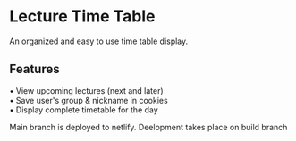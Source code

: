 # Lecture Time Table
An organized and easy to use time table display.
## Features
• View upcoming lectures (next and later)  
• Save user's group & nickname in cookies  
• Display complete timetable for the day  

Main branch is deployed to netlify.
Deelopment takes place on build branch
